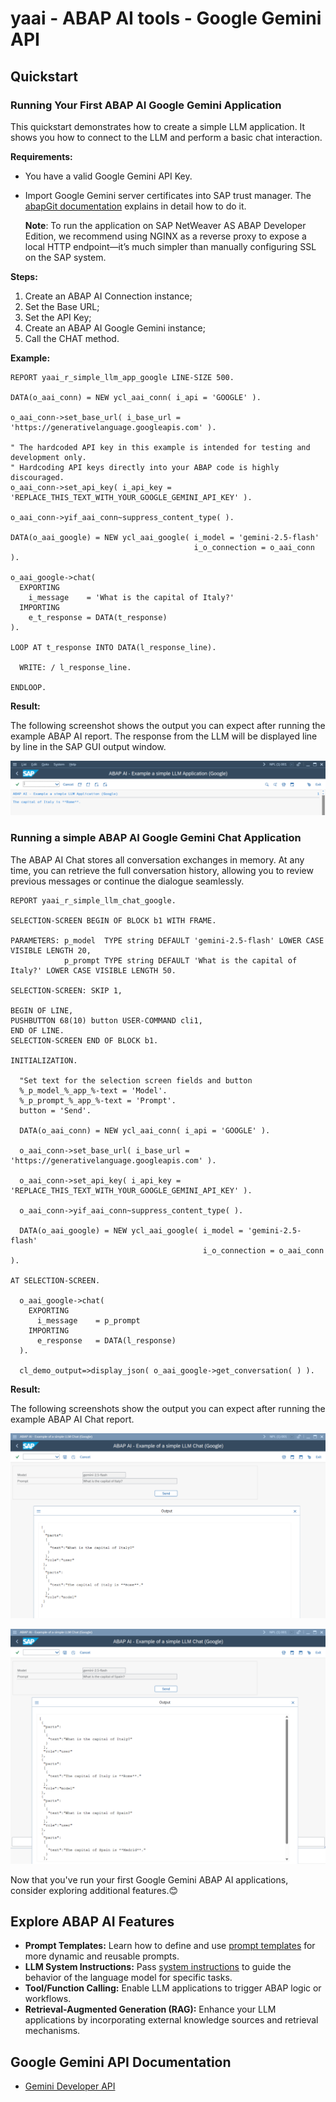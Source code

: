 # yaai - ABAP AI tools - Google Gemini API

## Quickstart

### Running Your First ABAP AI Google Gemini Application

This quickstart demonstrates how to create a simple LLM application. It shows you how to connect to the LLM and perform a basic chat interaction.

**Requirements:** 
*   You have a valid Google Gemini API Key.
*   Import Google Gemini server certificates into SAP trust manager. The [abapGit documentation](https://docs.abapgit.org/user-guide/setup/ssl-setup.html) explains in detail how to do it.

    **Note**: To run the application on SAP NetWeaver AS ABAP Developer Edition, we recommend using NGINX as a reverse proxy to expose a local HTTP endpoint—it’s much simpler than manually configuring SSL on the SAP system.

**Steps:**
1.  Create an ABAP AI Connection instance;
2.  Set the Base URL;
3.  Set the API Key;
4.  Create an ABAP AI Google Gemini instance;
5.  Call the CHAT method.

**Example:**

```abap
REPORT yaai_r_simple_llm_app_google LINE-SIZE 500.

DATA(o_aai_conn) = NEW ycl_aai_conn( i_api = 'GOOGLE' ).

o_aai_conn->set_base_url( i_base_url = 'https://generativelanguage.googleapis.com' ).

" The hardcoded API key in this example is intended for testing and development only.
" Hardcoding API keys directly into your ABAP code is highly discouraged.
o_aai_conn->set_api_key( i_api_key = 'REPLACE_THIS_TEXT_WITH_YOUR_GOOGLE_GEMINI_API_KEY' ).

o_aai_conn->yif_aai_conn~suppress_content_type( ).

DATA(o_aai_google) = NEW ycl_aai_google( i_model = 'gemini-2.5-flash'
                                         i_o_connection = o_aai_conn ).

o_aai_google->chat(
  EXPORTING
    i_message    = 'What is the capital of Italy?'
  IMPORTING
    e_t_response = DATA(t_response)
).

LOOP AT t_response INTO DATA(l_response_line).

  WRITE: / l_response_line.

ENDLOOP.
``` 

**Result:**

The following screenshot shows the output you can expect after running the example ABAP AI report. The response from the LLM will be displayed line by line in the SAP GUI output window.

![Output of the ABAP AI LLM quickstart application](../images/QuickstartReportRunGoogle.png)


### Running a simple ABAP AI Google Gemini Chat Application

The ABAP AI Chat stores all conversation exchanges in memory. At any time, you can retrieve the full conversation history, allowing you to review previous messages or continue the dialogue seamlessly.

```abap
REPORT yaai_r_simple_llm_chat_google.

SELECTION-SCREEN BEGIN OF BLOCK b1 WITH FRAME.

PARAMETERS: p_model  TYPE string DEFAULT 'gemini-2.5-flash' LOWER CASE VISIBLE LENGTH 20,
            p_prompt TYPE string DEFAULT 'What is the capital of Italy?' LOWER CASE VISIBLE LENGTH 50.

SELECTION-SCREEN: SKIP 1,

BEGIN OF LINE,
PUSHBUTTON 68(10) button USER-COMMAND cli1,
END OF LINE.
SELECTION-SCREEN END OF BLOCK b1.

INITIALIZATION.

  "Set text for the selection screen fields and button
  %_p_model_%_app_%-text = 'Model'.
  %_p_prompt_%_app_%-text = 'Prompt'.
  button = 'Send'.

  DATA(o_aai_conn) = NEW ycl_aai_conn( i_api = 'GOOGLE' ).

  o_aai_conn->set_base_url( i_base_url = 'https://generativelanguage.googleapis.com' ).

  o_aai_conn->set_api_key( i_api_key = 'REPLACE_THIS_TEXT_WITH_YOUR_GOOGLE_GEMINI_API_KEY' ).

  o_aai_conn->yif_aai_conn~suppress_content_type( ).

  DATA(o_aai_google) = NEW ycl_aai_google( i_model = 'gemini-2.5-flash'
                                           i_o_connection = o_aai_conn ).

AT SELECTION-SCREEN.

  o_aai_google->chat(
    EXPORTING
      i_message    = p_prompt
    IMPORTING
      e_response   = DATA(l_response)
  ).

  cl_demo_output=>display_json( o_aai_google->get_conversation( ) ).
``` 

**Result:**

The following screenshots show the output you can expect after running the example ABAP AI Chat report.

![Output of the ABAP AI Google Gemini quickstart application](../images/QuickstartReportRunGoogleChat_1.png)

![Output of the ABAP AI Google Gemini quickstart application](../images/QuickstartReportRunGoogleChat_2.png)


Now that you've run your first Google Gemini ABAP AI applications, consider exploring additional features.😊

## Explore ABAP AI Features
  - **Prompt Templates:** Learn how to define and use [prompt templates](../prompt_templates.md) for more dynamic and reusable prompts.
  - **LLM System Instructions:** Pass [system instructions](system_instructions.md) to guide the behavior of the language model for specific tasks.
  - **Tool/Function Calling:** Enable LLM applications to trigger ABAP logic or workflows.
  - **Retrieval-Augmented Generation (RAG):** Enhance your LLM applications by incorporating external knowledge sources and retrieval mechanisms.

## Google Gemini API Documentation
  - [Gemini Developer API](https://ai.google.dev/gemini-api/docs)     
